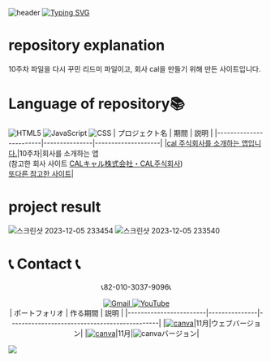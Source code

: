 ![header](https://capsule-render.vercel.app/api?type=egg&color=gradient&height=300&section=header&text=welcome%2&fontSize=50&desc=10주차%20회사%20소개%20앱)
[![Typing SVG](https://readme-typing-svg.demolab.com?font=Fira+Code&pause=1000&random=false&width=435&lines=Challenge+And+Lead)](https://git.io/typing-svg)<br>

# repository explanation
10주차 파일을 다시 꾸민 리드미 파일이고, 회사 cal을 만들기 위해 만든 사이트입니다.

# Language of repository📚
![HTML5](https://img.shields.io/badge/HTML5-E34F26?style=flat-square&logo=html5&logoColor=white)
![JavaScript](https://img.shields.io/badge/JavaScript-F7DF1E?style=for-the-badge&logo=javascript&logoColor=black)
![CSS](https://img.shields.io/badge/CSS-1572B6?style=for-the-badge&logo=css3&logoColor=white)
 | プロジェクト名           | 期間          | 説明                 |
  |------------------------|---------------|--------------------|
 |[cal 주식회사를 소개하는 앱입니다.](https://calcompany.netlify.app/)|10주차|회사를 소개하는 앱<br>(참고한 회사 사이트 [CALキャル株式会社・CAL주식회사](https://cal.co.jp/about/business/it/))<br> [또다른 참고한 사이트](https://app.netlify.com/sites/dockdointroduce/configuration/general)|

# project result 
![스크린샷 2023-12-05 233454](https://github.com/do04200611/CORODOVA/assets/74278578/0da5bdfa-2e44-48d7-a92c-be84ef192621)
![스크린샷 2023-12-05 233540](https://github.com/do04200611/CORODOVA/assets/74278578/7159ed2c-2075-4d3c-be79-f140d86e8d0c)

#  📞 Contact 📞
 <p align="center">
  📞82-010-3037-9096📞
</p>

<p align="center">
  <a href="mailto:a01030379096@gmail.com">
    <img src="https://img.shields.io/badge/-Gmail-red?style=for-the-badge&logo=Gmail" alt="Gmail">
  </a>
  <a href="https://www.youtube.com/channel/UC484ZJMavtoPOI4ey-HFdCA">
   <img src="https://img.shields.io/badge/-YouTube-red?style=for-the-badge&logo=youtube"   alt="YouTube">
 </a> <br>
  | ポートフォリオ           |  作る期間     |            説明  |
  |------------------------|---------------|----------------------------------------------|
  |<a href="https://kimganghyeon.my.canva.site/kimganghyeon"><img src="https://img.shields.io/badge/canva-purple?style=for-the-badge&logo=canva" alt="canva"></a>|11月|ウェブバージョン|
  |<a href="https://www.canva.com/design/DAFzY5opUiA/Ge33dSKE16cErBaDJDp-BA/edit"><img src="https://img.shields.io/badge/canva-purple?style=for-the-badge&logo=canva" alt="canva"></a>|11月|<img src="https://img.shields.io/badge/canva-purple?style=for-the-badge&logo=canva" alt="canva">バージョン|

</p>
<img src="https://capsule-render.vercel.app/api?type=egg&color=gradient&height=100&text=Thank%20you%20for%20watching.&section=footer" />
